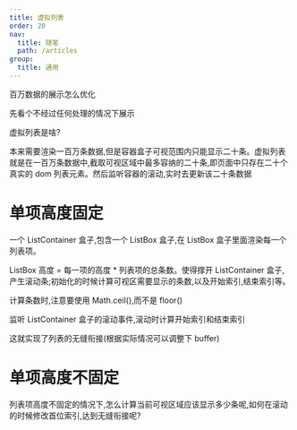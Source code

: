 ```yaml
---
title: 虚拟列表
order: 20
nav:
  title: 随笔
  path: /articles
group:
  title: 通用
---
```


百万数据的展示怎么优化

先看个不经过任何处理的情况下展示

<!-- <code src="./demos/virtual-list/normal.tsx"></code> -->

虚拟列表是啥?

本来需要渲染一百万条数据,但是容器盒子可视范围内只能显示二十条。虚拟列表就是在一百万条数据中,截取可视区域中最多容纳的二十条,即页面中只存在二十个真实的 dom 列表元素。然后监听容器的滚动,实时去更新该二十条数据

# 单项高度固定

一个 ListContainer 盒子,包含一个 ListBox 盒子,在 ListBox 盒子里面渲染每一个列表项。

ListBox 高度 = 每一项的高度 \* 列表项的总条数。使得撑开 ListContainer 盒子,产生滚动条;初始化的时候计算可视区需要显示的条数,以及开始索引,结束索引等。

计算条数时,注意要使用 Math.ceil(),而不是 floor()

监听 ListContainer 盒子的滚动事件,滚动时计算开始索引和结束索引

这就实现了列表的无缝衔接(根据实际情况可以调整下 buffer)

<code src="./demos/virtual-list/fixed-height-item.tsx"></code>

# 单项高度不固定

列表项高度不固定的情况下,怎么计算当前可视区域应该显示多少条呢,如何在滚动的时候修改首位索引,达到无缝衔接呢?
